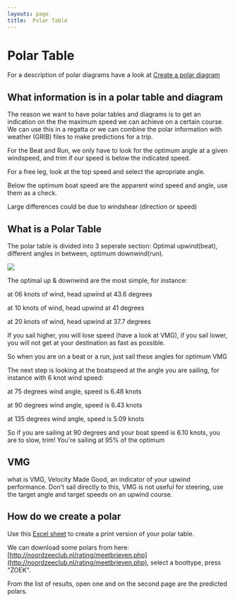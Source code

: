 ```yaml
---
layouts: page
title:  Polar Table
---
```


# Polar Table

For a description of polar diagrams have a look at [Create a polar diagram](create-polar-diagram.html)

## What information is in a polar table and diagram

The reason we want to have polar tables and diagrams is to get an indication on the the maximum speed we can achieve on a certain course. We can use this in a regatta or we can combine the polar information with weather (GRIB) files to make predictions for a trip.

For the Beat and Run, we only have to look for the optimum angle at a given windspeed, and trim if our speed is below the indicated speed.

For a free leg, look at the top speed and select the apropriate angle.

Below the optimum boat speed are the apparent wind speed and angle, use them as a check.

Large differences could be due to windshear (direction or speed)

## What is a Polar Table

The polar table is divided into 3 seperate section: Optimal upwind(beat), different angles in between, optimum downwind(run).

![](http://blobs.oppedijk.com/media/Default/Sailing/polar_table.png)

The optimal up & downwind are the most simple, for instance: 

at 06 knots of wind, head upwind at 43.6 degrees

at 10 knots of wind, head upwind at 41 degrees

at 20 knots of wind, head upwind at 37.7 degrees

If you sail higher, you will lose speed (have a look at VMG), if you sail lower, you will not get at your destination as fast as possible.

So when you are on a beat or a run, just sail these angles for optimum VMG

The next step is looking at the boatspeed at the angle you are sailing, for instance with 6 knot wind speed:

at 75 degrees wind angle, speed is 6.48 knots

at 90 degrees wind angle, speed is 6.43 knots

at 135 degrees wind angle, speed is 5.09 knots

So if you are sailing at 90 degrees and your boat speed is 6.10 knots, you are to slow, trim! You're sailing at 95% of the optimum

## VMG

what is VMG, Velocity Made Good, an indicator of your upwind performance. Don't sail directly to this, VMG is not useful for steering, use the target angle and target speeds on an upwind course.

## How do we create a polar

Use this [Excel sheet](../Media/Default/Downloads/polairdiagram_en.html) to create a print version of your polar table.

We can download some polars from here: [http://noordzeeclub.nl/rating/meetbrieven.php](http://noordzeeclub.nl/rating/meetbrieven.php), select a boottype, press "ZOEK".

From the list of results, open one and on the second page are the predicted polars.